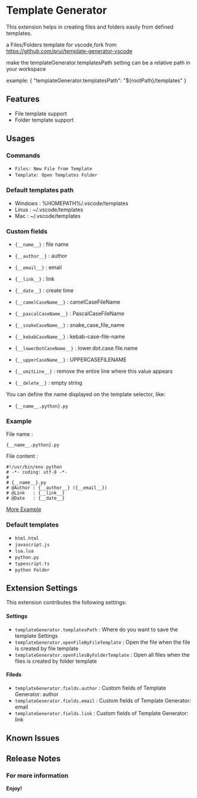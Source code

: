 # Template Generator

This extension helps in creating files and folders easily from defined templates.

a Files/Folders template for vscode,fork from https://github.com/prui/template-generator-vscode

make the templateGenerator.templatesPath setting can be a relative path in your workspace

example:
{
    "templateGenerator.templatesPath": "${rootPath}/templates"
}

## Features

* File template support
* Folder template support

## Usages

### Commands

* `Files: New File from Template`
* `Template: Open Templates Folder`

### Default templates path

* Windows : %HOMEPATH%/.vscode/templates
* Linux : ~/.vscode/templates
* Mac : ~/.vscode/templates

### Custom fields

* `{__name__}` : file name
* `{__author__}` : author
* `{__email__}` : email
* `{__link__}` : link
* `{__date__}` : create time
* `{__camelCaseName__}` : camelCaseFileName
* `{__pascalCaseName__}` : PascalCaseFileName
* `{__snakeCaseName__}` : snake_case_file_name
* `{__kebabCaseName__}` : kebab-case-file-name
* `{__lowerDotCaseName__}` : lower.dot.case.file.name
* `{__upperCaseName__}` : UPPERCASEFILENAME
* `{__omitLine__}` : remove the entire line where this value appears

* `{__delete__}` : empty string

You can define the name displayed on the template selector, like:

* `{__name__.python}.py`

### Example

File name :

`{__name__.python}.py`

File content :

```
#!/usr/bin/env python
# -*- coding: utf-8 -*-
#
# {__name__}.py
# @Author : {__author__} ({__email__})
# @Link   : {__link__}
# @Date   : {__date__}

```

[More Example](https://github.com/DengSir/template-generator-example)

### Default templates

* `html.html`
* `javascript.js`
* `lua.lua`
* `python.py`
* `typescript.ts`
* `python Folder`

## Extension Settings

This extension contributes the following settings:

#### Settings

* `templateGenerator.templatesPath` : Where do you want to save the template Settings
* `templateGenerator.openFileByFileTemplate` : Open the file when the file is created by file template
* `templateGenerator.openFilesByFolderTemplate` : Open all files when the files is created by folder template

#### Fileds

* `templateGenerator.fields.author` : Custom fields of Template Generator: author
* `templateGenerator.fields.email` : Custom fields of Template Generator: email
* `templateGenerator.fields.link` : Custom fields of Template Generator: link

## Known Issues

## Release Notes

### For more information

**Enjoy!**
